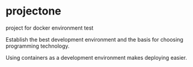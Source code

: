 # projectone
project for docker environment test

Establish the best development environment and the basis for choosing programming technology.

Using containers as a development environment makes deploying easier.

